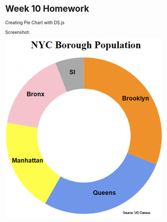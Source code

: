 # Week 10 Homework 

Creating Pie Chart with DS.js

Screenshot: 

![NYC Borough Population](chart.png)